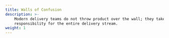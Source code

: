 ```yaml
---
title: Walls of Confusion
description: >-
    Modern delivery teams do not throw product over the wall; they take 
    responsibility for the entire delivery stream.
weight: 1
---
```


